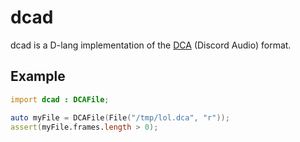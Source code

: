 # dcad
dcad is a D-lang implementation of the [DCA](https://github.com/bwmarrin/dca) (Discord Audio) format.

## Example

```d
import dcad : DCAFile;

auto myFile = DCAFile(File("/tmp/lol.dca", "r"));
assert(myFile.frames.length > 0);
```
